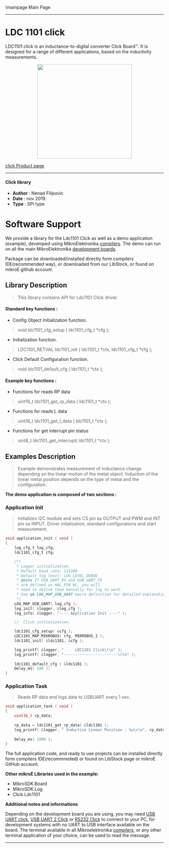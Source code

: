 \mainpage Main Page
 
 

---
# LDC 1101 click

LDC1101 click is an inductance-to-digital converter Click Board™. It is designed for a range of different applications, based on the inductivity measurements. 

<p align="center">
  <img src="https://download.mikroe.com/images/click_for_ide/ldc1101_click.png" height=300px>
</p>

[click Product page](https://www.mikroe.com/ldc1101-click)

---


#### Click library 

- **Author**        : Nenad Filipovic
- **Date**          : nov 2019.
- **Type**          : SPI type


# Software Support

We provide a library for the Ldc1101 Click 
as well as a demo application (example), developed using MikroElektronika 
[compilers](https://shop.mikroe.com/compilers). 
The demo can run on all the main MikroElektronika [development boards](https://shop.mikroe.com/development-boards).

Package can be downloaded/installed directly form compilers IDE(recommended way), or downloaded from our LibStock, or found on mikroE github account. 

## Library Description

> This library contains API for Ldc1101 Click driver.

#### Standard key functions :

- Config Object Initialization function.
> void ldc1101_cfg_setup ( ldc1101_cfg_t *cfg ); 
 
- Initialization function.
> LDC1101_RETVAL ldc1101_init ( ldc1101_t *ctx, ldc1101_cfg_t *cfg );

- Click Default Configuration function.
> void ldc1101_default_cfg ( ldc1101_t *ctx );


#### Example key functions :

- Functions for reads RP data
> uint16_t ldc1101_get_rp_data ( ldc1101_t *ctx );
 
- Functions for reads L data
> uint16_t ldc1101_get_l_data ( ldc1101_t *ctx );

- Functions for get interrupt pin status
> uint8_t ldc1101_get_interrupt( ldc1101_t *ctx );

## Examples Description

> Example demonstrates measurement of inductance change depending on the linear motion 
> of the metal object.
> Induction of the linear metal position depends on the type of metal and the configuration.

**The demo application is composed of two sections :**

### Application Init 

> Initializes I2C module and sets CS pin as OUTPUT and PWM and INT pin sa INPUT.
> Driver intialization, standard configurations and start measurement.

```c
void application_init ( void )
{
    log_cfg_t log_cfg;
    ldc1101_cfg_t cfg;

    /** 
     * Logger initialization.
     * Default baud rate: 115200
     * Default log level: LOG_LEVEL_DEBUG
     * @note If USB_UART_RX and USB_UART_TX 
     * are defined as HAL_PIN_NC, you will 
     * need to define them manually for log to work. 
     * See @b LOG_MAP_USB_UART macro definition for detailed explanation.
     */
    LOG_MAP_USB_UART( log_cfg );
    log_init( &logger, &log_cfg );
    log_info( &logger, "---- Application Init ----" );

    //  Click initialization.

    ldc1101_cfg_setup( &cfg );
    LDC1101_MAP_MIKROBUS( cfg, MIKROBUS_1 );
    ldc1101_init( &ldc1101, &cfg );

    log_printf( &logger, "     LDC1101 Click\r\n" );
    log_printf( &logger, "------------------------\r\n" );
    
    ldc1101_default_cfg ( &ldc1101 );
    Delay_ms( 100 );
}
```

### Application Task

> Reads RP data and logs data to USBUART every 1 sec.

```c
void application_task ( void )
{
    uint16_t rp_data;
    
    rp_data = ldc1101_get_rp_data( &ldc1101 );
    log_printf( &logger, " Inductive Linear Position : %u\r\n", rp_data );
    
    Delay_ms( 1000 );
}
```

The full application code, and ready to use projects can be  installed directly form compilers IDE(recommneded) or found on LibStock page or mikroE GitHub accaunt.

**Other mikroE Libraries used in the example:** 

- MikroSDK.Board
- MikroSDK.Log
- Click.Ldc1101

**Additional notes and informations**

Depending on the development board you are using, you may need 
[USB UART click](https://shop.mikroe.com/usb-uart-click), 
[USB UART 2 Click](https://shop.mikroe.com/usb-uart-2-click) or 
[RS232 Click](https://shop.mikroe.com/rs232-click) to connect to your PC, for 
development systems with no UART to USB interface available on the board. The 
terminal available in all Mikroelektronika 
[compilers](https://shop.mikroe.com/compilers), or any other terminal application 
of your choice, can be used to read the message.



---
